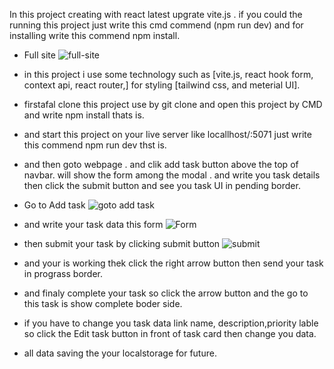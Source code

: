 In this project creating with react latest upgrate vite.js .
if you could the running this project just write this cmd commend (npm run dev) and for installing write this commend npm install.

- Full site
![full-site](https://github.com/ittarek/AulaCube-task-management-front-end/assets/98639901/2597f1db-f7c6-4131-8076-09d44767c881)


- in this project i use some technology such as [vite.js, react hook form, context api, react router,] for styling [tailwind css, and meterial UI].

- firstafal clone this project use by git clone and open this project by CMD and write npm install thats is.

- and start this project on your live server like locallhost/:5071 just write this commend npm run dev thst is.

- and then goto webpage . and clik add task button above the top of navbar. will show the form among the modal . and write you task details then click the submit button and see you task UI in pending border. 
- Go to Add task
![goto add task](https://github.com/ittarek/AulaCube-task-management-front-end/assets/98639901/df743e0c-509f-4e6f-8c94-3f1f64d4bc08)

- and write your task data this form
![Form](https://github.com/ittarek/AulaCube-task-management-front-end/assets/98639901/05591722-be4a-4e85-90e6-d0bbbbb2f0bc)
- then submit your task by clicking submit button
![submit](https://github.com/ittarek/AulaCube-task-management-front-end/assets/98639901/53ce9c6e-7425-4032-8149-3dac5e7d0c87)

 - and your is working thek click the right arrow button then send your task in prograss border. 

 - and finaly complete your task so click the arrow button and the go to this task is show complete boder side.

 - if you have to change you task data link name, description,priority lable so click the Edit task button in front of task card then change you data.

 - all data saving the your localstorage for future. 
